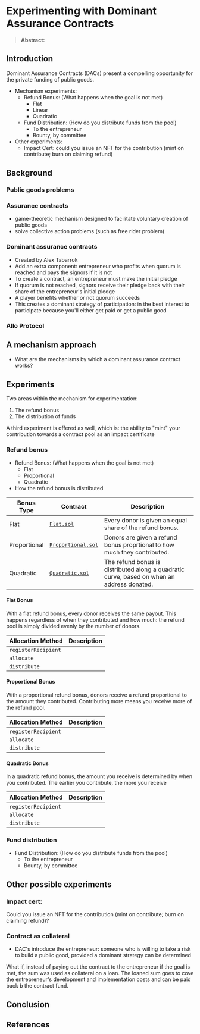 # Experimenting with Dominant Assurance Contracts

> **Abstract:** 

## Introduction

Dominant Assurance Contracts (DACs) present a compelling opportunity for the
private funding of public goods.

- Mechanism experiments:
  - Refund Bonus: (What happens when the goal is not met)
    - Flat
    - Linear
    - Quadratic
  - Fund Distribution: (How do you distribute funds from the pool)
    - To the entrepreneur
    - Bounty, by committee
- Other experiments:
  - Impact Cert: could you issue an NFT for the contribution (mint on
      contribute; burn on claiming refund)

## Background

### Public goods problems

### Assurance contracts

- game-theoretic mechanism designed to facilitate voluntary creation of public goods 
- solve collective action problems (such as free rider problem)

### Dominant assurance contracts

- Created by Alex Tabarrok
- Add an extra component: entrepreneur who profits when quorum is reached and pays the signors if it is not
- To create a contract, an entrepreneur must make the initial pledge
- If quorum is not reached, signors receive their pledge back with their share of the entrepreneur's initial pledge
- A player benefits whether or not quorum succeeds
- This creates a dominant strategy of participation: in the best interest to participate because you'll either get paid or get a public good

### Allo Protocol

## A mechanism approach

- What are the mechanisms by which a dominant assurance contract works?

## Experiments

Two areas within the mechanism for experimentation:

1. The refund bonus
2. The distribution of funds

A third experiment is offered as well, which is: the ability to "mint" your
contribution towards a contract pool as an impact certificate

### Refund bonus

  - Refund Bonus: (What happens when the goal is not met)
    - Flat
    - Proportional
    - Quadratic
  - How the refund bonus is distributed

| Bonus Type | Contract | Description |
| ---  |  --- | ---  |
| Flat  | [`Flat.sol`](./src/refund/Flat.sol)  | Every donor is given an equal share of the refund bonus. |
| Proportional  | [`Proportional.sol`](./src/refund/Proportional.sol)  | Donors are given a refund bonus proprtional to how much they contributed. |
| Quadratic  | [`Quadratic.sol`](./src/refund/Quadratic.sol)  | The refund bonus is distributed along a quadratic curve, based on when an address donated. |

#### Flat Bonus

With a flat refund bonus, every donor receives the same payout. This happens
regardless of when they contributed and how much: the refund pool is simply
divided evenly by the number of donors.

| Allocation Method | Description |
| --- | --- |
| `registerRecipient`  |   |
| `allocate`  |   |
| `distribute`  |   |

#### Proportional Bonus

With a proportional refund bonus, donors receive a refund proportional to the
amount they contributed. Contributing more means you receive more of the refund
pool.

| Allocation Method | Description |
| --- | --- |
| `registerRecipient`  |   |
| `allocate`  |   |
| `distribute`  |   |

#### Quadratic Bonus

In a quadratic refund bonus, the amount you receive is determined by when you
contributed. The earlier you contribute, the more you receive

| Allocation Method | Description |
| --- | --- |
| `registerRecipient`  |   |
| `allocate`  |   |
| `distribute`  |   |

### Fund distribution

  - Fund Distribution: (How do you distribute funds from the pool)
    - To the entrepreneur
    - Bounty, by committee

## Other possible experiments

### Impact cert:

Could you issue an NFT for the contribution (mint on contribute; burn on
claiming refund)?

### Contract as collateral

- DAC's introduce the entrepreneur: someone who is willing to take a risk to
    build a public good, provided a dominant strategy can be determined

What if, instead of paying out the contract to the entrepreneur if the goal is
met, the sum was used as collateral on a loan. The loaned sum goes to
cove the entrepreneur's development and implementation costs and can be paid
back b the contract fund.

## Conclusion


## References
